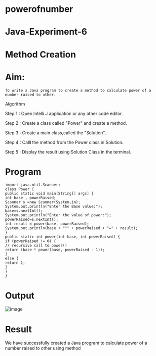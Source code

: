 # powerofnumber
# Java-Experiment-6
# Method Creation

# Aim:
    To write a Java program to create a method to calculate power of a number raised to other.
Algorithm

Step 1 : Open Intelli J application or any other code editor.

Step 2 : Create a class called "Power" and create a method.

Step 3 : Create a main class,called the "Solution".

Step 4 : Calll the method from the Power class in Solution.

Step 5 : Display the result using Solution Class in the terminal.

# Program
~~~
import java.util.Scanner;
class Power {
public static void main(String[] args) {
int base , powerRaised;
Scanner s =new Scanner(System.in);
System.out.println("Enter the Base value:");
base=s.nextInt();
System.out.println("Enter the value of power:");
powerRaised=s.nextInt();
int result = power(base, powerRaised);
System.out.println(base + "^" + powerRaised + "=" + result);
}
public static int power(int base, int powerRaised) {
if (powerRaised != 0) {
// recursive call to power()
return (base * power(base, powerRaised - 1));
}
else {
return 1;
}
}
}
~~~
# Output

![image](https://github.com/Sudhar2003/powerofnumber/assets/128343775/a0c4aaa8-2797-4fc6-9bab-d966fe681294)


# Result
 We have successfully created a Java program to calculate power of a number raised to other using method
